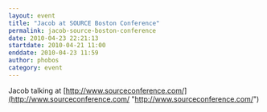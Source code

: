 ```yaml
---
layout: event
title: "Jacob at SOURCE Boston Conference"
permalink: jacob-source-boston-conference
date: 2010-04-23 22:21:13
startdate: 2010-04-21 11:00
enddate: 2010-04-23 11:59
author: phobos
category: event
---
```


Jacob talking at [http://www.sourceconference.com/](http://www.sourceconference.com/ "http://www.sourceconference.com/")
